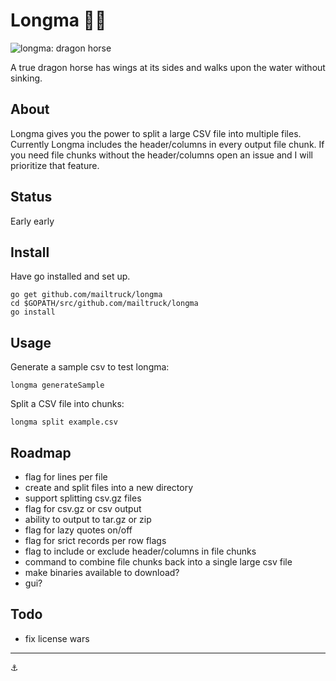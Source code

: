 # Longma 🐉🐎

![longma: dragon horse](https://upload.wikimedia.org/wikipedia/commons/6/60/Waddell-p410-Chinese-LONG-Horse-Or-Horse-Dragon.jpg)

A true dragon horse has wings at its sides and walks upon the water without sinking.

## About

Longma gives you the power to split a large CSV file into multiple files. Currently Longma includes the header/columns in every output file chunk. If you need file chunks without the header/columns open an issue and I will prioritize that feature.

## Status

Early early

## Install

Have go installed and set up.

```
go get github.com/mailtruck/longma
cd $GOPATH/src/github.com/mailtruck/longma
go install
```

## Usage

Generate a sample csv to test longma:

```
longma generateSample
```

Split a CSV file into chunks:

```
longma split example.csv
```


## Roadmap

* flag for lines per file
* create and split files into a new directory
* support splitting csv.gz files
* flag for csv.gz or csv output
* ability to output to tar.gz or zip
* flag for lazy quotes on/off
* flag for srict records per row flags
* flag to include or exclude header/columns in file chunks
* command to combine file chunks back into a single large csv file
* make binaries available to download?
* gui?

## Todo

* fix license wars

---

⚓
